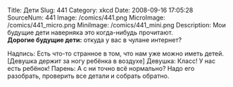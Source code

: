 Title: Дети 
Slug: 441 
Category: xkcd 
Date: 2008-09-16 17:05:28 
SourceNum: 441 
Image: /comics/441.png 
MicroImage: /comics/441_micro.png 
MiniImage: /comics/441_mini.png 
Description: Мои будущие дети наверняка это когда-нибудь прочитают.<br>
<b>Дорогие будущие дети:</b> откуда у вас в чулане интернет? 

Надпись: Есть что-то странное в том, что нам уже можно иметь детей.
[Девушка держит за ногу ребёнка в воздухе]
Девушка: Класс! У нас есть ребёнок!
Парень: А с ни точно всё нормально? Надо его разобрать, проверить все детали и собрать обратно.